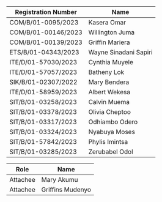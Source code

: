 | Registration Number | Name                  |
| ------------------- | --------------------- |
| COM/B/01-0095/2023  | Kasera Omar           |
| COM/B/01-00146/2023 | Willington Juma       |
| COM/B/01-00139/2023 | Griffin Mariera       |
| ETS/B/01-04343/2023 | Wayne Sinadani Sapiri |
| ITE/D/01-57030/2023 | Cynthia Muyele        |
| ITE/D/01-57057/2023 | Batheny Lok           |
| SIK/B/01-02307/2022 | Mary Bendera          |
| ITE/D/01-58959/2023 | Albert Wekesa         |
| SIT/B/01-03258/2023 | Calvin Muema          |
| SIT/B/01-03378/2023 | Olivia Cheptoo        |
| SIT/B/01-03317/2023 | Odhiambo Odero        |
| SIT/B/01-03324/2023 | Nyabuya Moses         |
| SIT/B/01-57842/2023 | Phylis Imintsa        |
| SIT/B/01-03285/2023 | Zerubabel Odol        |

| Role     | Name            |
| -------- | --------------- |
| Attachee | Mary Akumu      |
| Attachee | Griffins Mudenyo |
